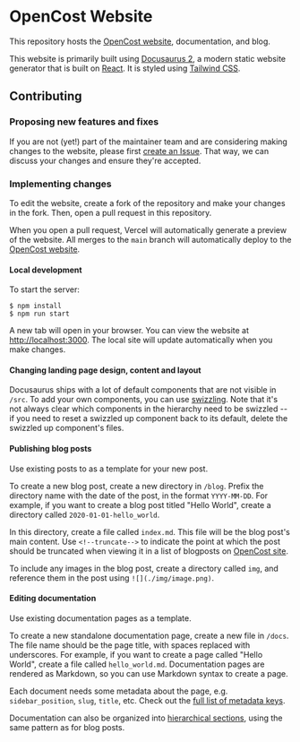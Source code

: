 # OpenCost Website

This repository hosts the [OpenCost website](https://opencost.io), documentation, and blog.

This website is primarily built using [Docusaurus 2](https://docusaurus.io/), a modern static website generator that is built on [React](https://reactjs.org/). It is styled using [Tailwind CSS](https://tailwindcss.com/).

## Contributing

### Proposing new features and fixes

If you are not (yet!) part of the maintainer team and are considering making changes to the website, please first [create an Issue](https://github.com/opencost/opencost/issues). That way, we can discuss your changes and ensure they're accepted.

### Implementing changes

To edit the website, create a fork of the repository and make your changes in the fork. Then, open a pull request in this repository.

When you open a pull request, Vercel will automatically generate a preview of the website. All merges to the `main` branch will automatically deploy to the [OpenCost website](https://opencost.io).

#### Local development

To start the server:

```
$ npm install
$ npm run start
```

A new tab will open in your browser. You can view the website at [http://localhost:3000](http://localhost:3000). The local site will update automatically when you make changes.

#### Changing landing page design, content and layout

Docusaurus ships with a lot of default components that are not visible in `/src`. To add your own components, you can use [swizzling](https://docusaurus.io/docs/swizzling). Note that it's not always clear which components in the hierarchy need to be swizzled -- if you need to reset a swizzled up component back to its default, delete the swizzled up component's files.

#### Publishing blog posts

Use existing posts to as a template for your new post.

To create a new blog post, create a new directory in `/blog`. Prefix the directory name with the date of the post, in the format `YYYY-MM-DD`. For example, if you want to create a blog post titled "Hello World", create a directory called `2020-01-01-hello_world`.

In this directory, create a file called `index.md`. This file will be the blog post's main content. Use `<!--truncate-->` to indicate the point at which the post should be truncated when viewing it in a list of blogposts on [OpenCost site](https://opencost.io/blog).

To include any images in the blog post, create a directory called `img`, and reference them in the post using `![](./img/image.png)`.

#### Editing documentation

Use existing documentation pages as a template.

To create a new standalone documentation page, create a new file in `/docs`. The file name should be the page title, with spaces replaced with underscores. For example, if you want to create a page called "Hello World", create a file called `hello_world.md`. Documentation pages are rendered as Markdown, so you can use Markdown syntax to create a page.

Each document needs some metadata about the page, e.g. `sidebar_position`, `slug`, `title`, etc. Check out the [full list of metadata keys](https://docusaurus.io/docs/api/plugins/@docusaurus/plugin-content-docs).

Documentation can also be organized into [hierarchical sections](https://docusaurus.io/docs/docs-introduction), using the same pattern as for blog posts.
